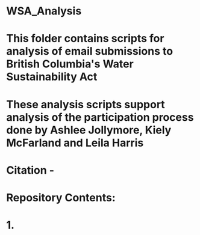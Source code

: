 # WSA_Analysis

# This folder contains scripts for analysis of email submissions to British Columbia's Water Sustainability Act 
# These analysis scripts support analysis of the participation process done by Ashlee Jollymore, Kiely McFarland and Leila  Harris

# Citation - 

# Repository Contents: 
# 1. 
